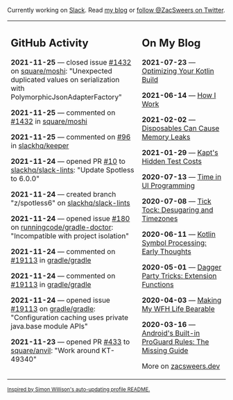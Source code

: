 Currently working on [Slack](https://slack.com/). Read [my blog](https://zacsweers.dev/) or [follow @ZacSweers on Twitter](https://twitter.com/ZacSweers).

<table><tr><td valign="top" width="60%">

## GitHub Activity
<!-- githubActivity starts -->
**2021-11-25** — closed issue [#1432](https://api.github.com/repos/square/moshi/issues/1432) on [square/moshi](https://api.github.com/repos/square/moshi): "Unexpected duplicated values on serialization with PolymorphicJsonAdapterFactory"

**2021-11-25** — commented on [#1432](https://github.com/square/moshi/issues/1432#issuecomment-979469133) in [square/moshi](https://api.github.com/repos/square/moshi)

**2021-11-25** — commented on [#96](https://github.com/slackhq/keeper/issues/96#issuecomment-979306177) in [slackhq/keeper](https://api.github.com/repos/slackhq/keeper)

**2021-11-24** — opened PR [#10](https://api.github.com/repos/slackhq/slack-lints/pulls/10) to [slackhq/slack-lints](https://api.github.com/repos/slackhq/slack-lints): "Update Spotless to 6.0.0"

**2021-11-24** — created branch "z/spotless6" on [slackhq/slack-lints](https://api.github.com/repos/slackhq/slack-lints)

**2021-11-24** — opened issue [#180](https://api.github.com/repos/runningcode/gradle-doctor/issues/180) on [runningcode/gradle-doctor](https://api.github.com/repos/runningcode/gradle-doctor): "Incompatible with project isolation"

**2021-11-24** — commented on [#19113](https://github.com/gradle/gradle/issues/19113#issuecomment-978170807) in [gradle/gradle](https://api.github.com/repos/gradle/gradle)

**2021-11-24** — commented on [#19113](https://github.com/gradle/gradle/issues/19113#issuecomment-978145098) in [gradle/gradle](https://api.github.com/repos/gradle/gradle)

**2021-11-24** — opened issue [#19113](https://api.github.com/repos/gradle/gradle/issues/19113) on [gradle/gradle](https://api.github.com/repos/gradle/gradle): "Configuration caching uses private java.base module APIs"

**2021-11-23** — opened PR [#433](https://api.github.com/repos/square/anvil/pulls/433) to [square/anvil](https://api.github.com/repos/square/anvil): "Work around KT-49340"
<!-- githubActivity ends -->
</td><td valign="top" width="40%">

## On My Blog
<!-- blog starts -->
**2021-07-23** — [Optimizing Your Kotlin Build](https://www.zacsweers.dev/optimizing-your-kotlin-build/)

**2021-06-14** — [How I Work](https://www.zacsweers.dev/how-i-work/)

**2021-02-02** — [Disposables Can Cause Memory Leaks](https://www.zacsweers.dev/disposables-can-cause-memory-leaks/)

**2021-01-29** — [Kapt's Hidden Test Costs](https://www.zacsweers.dev/kapts-hidden-test-costs/)

**2020-07-13** — [Time in UI Programming](https://www.zacsweers.dev/time-in-ui/)

**2020-07-08** — [Tick Tock: Desugaring and Timezones](https://www.zacsweers.dev/ticktock-desugaring-timezones/)

**2020-06-11** — [Kotlin Symbol Processing: Early Thoughts](https://www.zacsweers.dev/kotlin-symbol-processor-early-thoughts/)

**2020-05-01** — [Dagger Party Tricks: Extension Functions](https://www.zacsweers.dev/dagger-party-tricks-extension-functions/)

**2020-04-03** — [Making My WFH Life Bearable](https://www.zacsweers.dev/making-wfh-life-bearable/)

**2020-03-16** — [Android's Built-in ProGuard Rules: The Missing Guide](https://www.zacsweers.dev/android-proguard-rules/)
<!-- blog ends -->
More on [zacsweers.dev](https://zacsweers.dev/)
</td></tr></table>

<sub><a href="https://simonwillison.net/2020/Jul/10/self-updating-profile-readme/">Inspired by Simon Willison's auto-updating profile README.</a></sub>